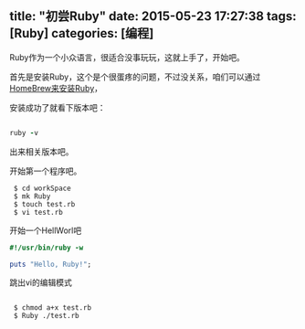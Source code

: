 title: "初尝Ruby"
date: 2015-05-23 17:27:38
tags: [Ruby]
categories: [编程]
---

Ruby作为一个小众语言，很适合没事玩玩，这就上手了，开始吧。

首先是安装Ruby，这个是个很蛋疼的问题，不过没关系，咱们可以通过[HomeBrew来安装Ruby](http://blog.csdn.net/maojudong/article/details/7920578)，

安装成功了就看下版本吧：

```Ruby

ruby -v

```

出来相关版本吧。

开始第一个程序吧。

```Shell
 $ cd workSpace
 $ mk Ruby
 $ touch test.rb
 $ vi test.rb
```

开始一个HellWorl吧

```Ruby 
#!/usr/bin/ruby -w

puts "Hello, Ruby!";
```

跳出vi的编辑模式

```Shell

 $ chmod a+x test.rb
 $ Ruby ./test.rb
 
```



